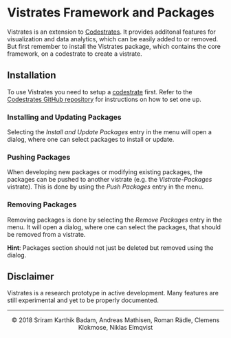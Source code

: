 # Vistrates Framework and Packages

Vistrates is an extension to [Codestrates](https://github.com/Webstrates/Codestrates). It provides additonal features for visualization and data analytics, which can be easily added to or removed. But first remember to install the Vistrates package, which contains the core framework, on a codestrate to create a vistrate.

## Installation

To use Vistrates you need to setup a [codestrate](http://codestrates.org) first. Refer to the [Codestrates GitHub repository](https://github.com/Webstrates/Codestrates) for instructions on how to set one up. 

### Installing and Updating Packages

Selecting the _Install and Update Packages_ entry in the menu will open a dialog, where one can select packages to install or update.

### Pushing Packages

When developing new packages or modifying existing packages, the packages can be pushed to another vistrate (e.g. the _Vistrate-Packages_ vistrate). This is done by using the _Push Packages_ entry in the menu.

### Removing Packages

Removing packages is done by selecting the _Remove Packages_ entry in the menu. It will open a dialog, where one can select the packages, that should be removed from a vistrate.

**Hint**: Packages section should not just be deleted but removed using the dialog.

## Disclaimer

Vistrates is a research prototype in active development. Many features are still experimental and yet to be properly documented.

---

<p align="center">&copy;&nbsp;2018&nbsp;Sriram Karthik Badam,&nbsp;Andreas Mathisen,&nbsp;Roman Rädle,&nbsp;Clemens Klokmose,&nbsp;Niklas Elmqvist</p>
